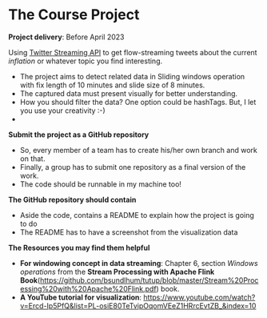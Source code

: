 # The Course Project

**Project delivery**: Before April 2023

Using [Twitter Streaming API](https://nightlies.apache.org/flink/flink-docs-release-1.13/docs/connectors/datastream/twitter/) 
to get flow-streaming tweets about the current _inflation_ or whatever topic you find interesting.

- The project aims to detect related data in Sliding windows operation with fix length of 10 minutes and slide size of 8 minutes.
- The captured data must present visually for better understanding.
- How you should filter the data? One option could be hashTags. But, I let you use your creativity :-)
- 

**Submit the project as a GitHub repository**
- So, every member of a team has to create his/her own branch and work on that.
- Finally, a group has to submit one repository as a final version of the work.
- The code should be runnable in my machine too!

**The GitHub repository should contain**
- Aside the code, contains a README to explain how the project is going to do
- The README has to have a screenshot from the visualization data



**The Resources you may find them helpful**
- **For windowing concept in data streaming**: Chapter 6, section _Windows operations_ from the __Stream Processing with Apache Flink Book__(https://github.com/bsundlhum/tutup/blob/master/Stream%20Processing%20with%20Apache%20Flink.pdf) book.
- **A YouTube tutorial for visualization**: https://www.youtube.com/watch?v=Ercd-Ip5PfQ&list=PL-osiE80TeTvipOqomVEeZ1HRrcEvtZB_&index=10
